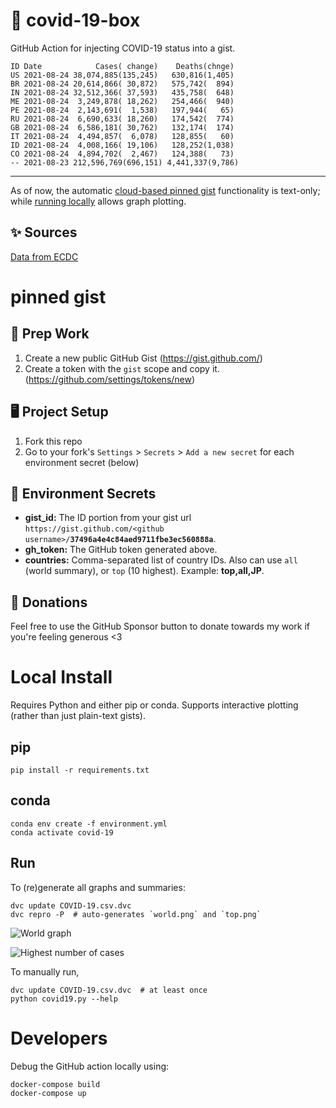 # 🏥 covid-19-box

GitHub Action for injecting COVID-19 status into a gist.

```
ID Date            Cases( change)    Deaths(chnge)
US 2021-08-24 38,074,885(135,245)   630,816(1,405)
BR 2021-08-24 20,614,866( 30,872)   575,742(  894)
IN 2021-08-24 32,512,366( 37,593)   435,758(  648)
ME 2021-08-24  3,249,878( 18,262)   254,466(  940)
PE 2021-08-24  2,143,691(  1,538)   197,944(   65)
RU 2021-08-24  6,690,633( 18,260)   174,542(  774)
GB 2021-08-24  6,586,181( 30,762)   132,174(  174)
IT 2021-08-24  4,494,857(  6,078)   128,855(   60)
ID 2021-08-24  4,008,166( 19,106)   128,252(1,038)
CO 2021-08-24  4,894,702(  2,467)   124,388(   73)
-- 2021-08-23 212,596,769(696,151) 4,441,337(9,786)
```

---

As of now, the automatic [cloud-based pinned gist](#pinned-gist) functionality is text-only;
while [running locally](#local-install) allows graph plotting.

## ✨ Sources

[Data from ECDC](https://www.ecdc.europa.eu/en/publications-data/download-todays-data-geographic-distribution-covid-19-cases-worldwide)

# pinned gist

## 🎒 Prep Work
1. Create a new public GitHub Gist (https://gist.github.com/)
1. Create a token with the `gist` scope and copy it. (https://github.com/settings/tokens/new)

## 🖥 Project Setup
1. Fork this repo
1. Go to your fork's `Settings` > `Secrets` > `Add a new secret` for each environment secret (below)

## 🤫 Environment Secrets
- **gist_id:** The ID portion from your gist url `https://gist.github.com/<github username>/`**`37496a4e4c84aed9711fbe3ec560888a`**.
- **gh_token:** The GitHub token generated above.
- **countries:** Comma-separated list of country IDs. Also can use `all` (world summary), or `top` (10 highest). Example: **top,all,JP**.

## 💸 Donations

Feel free to use the GitHub Sponsor button to donate towards my work if you're feeling generous <3

# Local Install

Requires Python and either pip or conda. Supports interactive plotting (rather than just plain-text gists).

## pip

```
pip install -r requirements.txt
```

## conda

```
conda env create -f environment.yml
conda activate covid-19
```

## Run

To (re)generate all graphs and summaries:

```
dvc update COVID-19.csv.dvc
dvc repro -P  # auto-generates `world.png` and `top.png`
```

![World graph](world.png)

![Highest number of cases](top.png)

To manually run,

```
dvc update COVID-19.csv.dvc  # at least once
python covid19.py --help
```

# Developers

Debug the GitHub action locally using:

```
docker-compose build
docker-compose up
```
